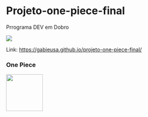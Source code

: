 # Projeto-one-piece-final


Prrograma DEV em Dobro 

<p align="lift">
  <a align="center" href="https://github.com/DenverCoder1/readme-typing-svg"><img src="https://readme-typing-svg.herokuapp.com?&font=IBM+Plex+Sans&color=F72EE2&size=25&lines=Site+One+Piece" /></a>
</p>

Link: https://gabieusa.github.io/projeto-one-piece-final/

<div>
  
### One Piece
<img src="https://gabieusa.github.io/projeto-one-piece-final/src/imagens/personagem-nami.png"  width="100" height="100"/>
 </div>
